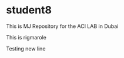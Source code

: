 # student8
This is MJ Repository for the ACI LAB in Dubai <br>

This is rigmarole

Testing new line
